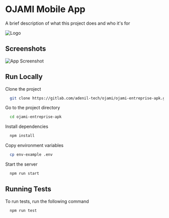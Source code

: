 # OJAMI Mobile App

A brief description of what this project does and who it's for

![Logo](https://ojami-bj.com/assets/images/ojami/ojamiLogoNoir.png)

## Screenshots

![App Screenshot](https://files.oaiusercontent.com/file-PhkyYdpHafdVx1lgLNkJbvqF?se=2024-09-11T01%3A44%3A31Z&sp=r&sv=2024-08-04&sr=b&rscc=max-age%3D299%2C%20immutable%2C%20private&rscd=attachment%3B%20filename%3DIMG_0897.PNG&sig=HzfF8z3V1VSWEX8nYcuM6IDSetPlmgKIy%2BLpI9LqvOc%3D)

## Run Locally

Clone the project

```bash
  git clone https://gitlab.com/adenil-tech/ojami/ojami-entreprise-apk.git
```

Go to the project directory

```bash
  cd ojami-entreprise-apk
```

Install dependencies

```bash
  npm install
```

Copy environment variables

```bash
  cp env-example .env
```

Start the server

```bash
  npm run start
```

## Running Tests

To run tests, run the following command

```bash
  npm run test
```
